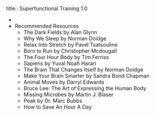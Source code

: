 title:: Superfunctional Training 1.0

-
- Recommended Resources
	- The Dark Fields by Alan Glynn
	- Why We Sleep by Norman Doidge
	- Relax Into Stretch by Pavel Tsatsouline
	- Born to Run by Christopher Mcdougall
	- The Four Hour Body by Tim Ferriss
	- Sapiens by Yuval Noah Harari
	- The Brain That Changes Itself by Norman Doidge
	- Make Your Brain Smarter by Sandra Bond Chapman
	- Animal Moves by Darryl Edwards
	- Bruce Lee: The Art of Expressing the Human Body
	- Missing Microbes by Martin J. Blaser
	- Peak by Dr. Marc Bubbs
	- How to Save An Hour A Day